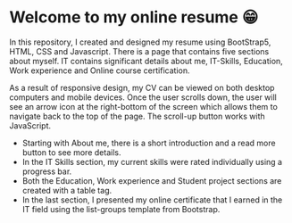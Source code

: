 # Welcome to my online resume 😁

In this repository, I created and designed my resume using BootStrap5, HTML, CSS and Javascript. There is a page that contains five sections about myself. IT contains significant details about me, IT-Skills, Education, Work experience and Online course certification. 

As a result of responsive design, my CV can be viewed on both desktop computers and mobile devices. Once the user scrolls down, the user will see an arrow icon at the right-bottom of the screen which allows them to navigate back to the top of the page. The scroll-up button works with JavaScript.


- Starting with About me, there is a short introduction and a read more button to see more details.
- In the IT Skills section, my current skills were rated individually using a progress bar. 
- Both the Education, Work experience and Student project sections are created with a table tag.
- In the last section, I presented my online certificate that I earned in the IT field using the list-groups template from Bootstrap.

